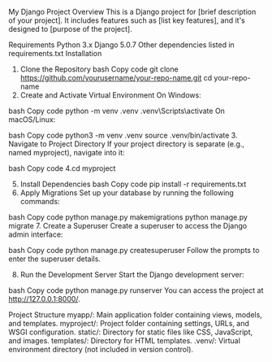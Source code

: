 My Django Project
Overview
This is a Django project for [brief description of your project]. It includes features such as [list key features], and it's designed to [purpose of the project].

Requirements
Python 3.x
Django 5.0.7
Other dependencies listed in requirements.txt
Installation
1. Clone the Repository
bash
Copy code
git clone https://github.com/yourusername/your-repo-name.git
cd your-repo-name
2. Create and Activate Virtual Environment
On Windows:

bash
Copy code
python -m venv .venv
.venv\Scripts\activate
On macOS/Linux:

bash
Copy code
python3 -m venv .venv
source .venv/bin/activate
3. Navigate to Project Directory
If your project directory is separate (e.g., named myproject), navigate into it:

bash
Copy code
4.cd myproject




5. Install Dependencies
bash
Copy code
pip install -r requirements.txt
6. Apply Migrations
Set up your database by running the following commands:

bash
Copy code
python manage.py makemigrations
python manage.py migrate
7. Create a Superuser
Create a superuser to access the Django admin interface:

bash
Copy code
python manage.py createsuperuser
Follow the prompts to enter the superuser details.

8. Run the Development Server
Start the Django development server:

bash
Copy code
python manage.py runserver
You can access the project at http://127.0.0.1:8000/.

Project Structure
myapp/: Main application folder containing views, models, and templates.
myproject/: Project folder containing settings, URLs, and WSGI configuration.
static/: Directory for static files like CSS, JavaScript, and images.
templates/: Directory for HTML templates.
.venv/: Virtual environment directory (not included in version control).
